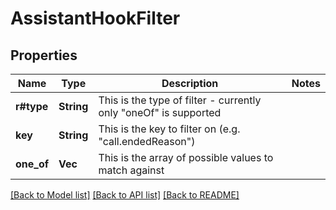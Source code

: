 # AssistantHookFilter

## Properties

Name | Type | Description | Notes
------------ | ------------- | ------------- | -------------
**r#type** | **String** | This is the type of filter - currently only \"oneOf\" is supported | 
**key** | **String** | This is the key to filter on (e.g. \"call.endedReason\") | 
**one_of** | **Vec<String>** | This is the array of possible values to match against | 

[[Back to Model list]](../README.md#documentation-for-models) [[Back to API list]](../README.md#documentation-for-api-endpoints) [[Back to README]](../README.md)


